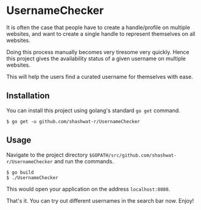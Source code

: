 # UsernameChecker

It is often the case that people have to create a handle/profile on multiple websites, and want to create a single handle to represent themselves on all websites.

Doing this process manually becomes very tiresome very quickly. Hence this project gives the availability status of a given username on multiple websites.

This will help the users find a curated username for themselves with ease.

## Installation

You can install this project using golang's standard `go get` command.
```
$ go get -u github.com/shashwat-r/UsernameChecker
```

## Usage

Navigate to the project directory `$GOPATH/src/github.com/shashwat-r/UsernameChecker` and run the commands.
```
$ go build
$ ./UsernameChecker
```
This would open your application on the address `localhost:8080`.

That's it. You can try out different usernames in the search bar now. Enjoy!
